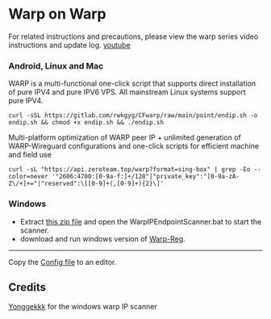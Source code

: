# Warp on Warp

For related instructions and precautions, please view the warp series video instructions and update log. [youtube](https://www.youtube.com/playlist?list=PLMgly2AulGG-WqPXPkHlqWVSfQ3XjHNw8)

### Android, Linux and Mac

WARP is a multi-functional one-click script that supports direct installation of pure IPV4 and pure IPV6 VPS. All mainstream Linux systems support pure IPV4.
```
curl -sSL https://gitlab.com/rwkgyg/CFwarp/raw/main/point/endip.sh -o endip.sh && chmod +x endip.sh && ./endip.sh
```
Multi-platform optimization of WARP peer IP + unlimited generation of WARP-Wireguard configurations and one-click scripts for efficient machine and field use
```
curl -sL "https://api.zeroteam.top/warp?format=sing-box" | grep -Eo --color=never '"2606:4700:[0-9a-f:]+/128"|"private_key":"[0-9a-zA-Z\/+]+="|"reserved":\[[0-9]+(,[0-9]+){2}\]'
```

### Windows

 - Extract [this zip file](https://github.com/SSLRI/configs/blob/main/WINwarp%E8%87%AAIP-v23.11.15.zip) and open the WarpIPEndpointScanner.bat to start the scanner.
 - download and run windows version of [Warp-Reg](https://github.com/badafans/warp-reg/releases).
---------------------------------------------------------------------

Copy the [Config file](Hiddify.json-(warp)) to an editor.

 ## Credits
 
 [Yonggekkk](https://github.com/yonggekkk/warp-yg) for the windows warp IP scanner
